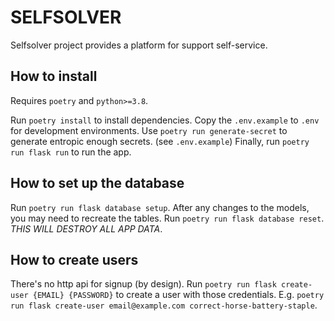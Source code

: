 # SELFSOLVER

Selfsolver project provides a platform for support self-service.

## How to install

Requires `poetry` and `python>=3.8`.

Run `poetry install` to install dependencies.
Copy the `.env.example` to `.env` for development environments.
Use `poetry run generate-secret` to generate entropic enough secrets. (see `.env.example`)
Finally, run `poetry run flask run` to run the app.

## How to set up the database

Run `poetry run flask database setup`.
After any changes to the models, you may need to recreate the tables.
Run `poetry run flask database reset`. *THIS WILL DESTROY ALL APP DATA*.

## How to create users

There's no http api for signup (by design).
Run `poetry run flask create-user {EMAIL} {PASSWORD}` to create a user with those credentials.
E.g. `poetry run flask create-user email@example.com correct-horse-battery-staple`.